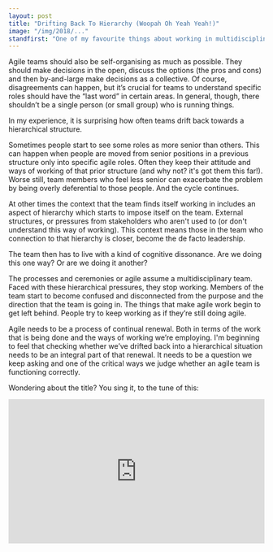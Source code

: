 ```yaml
---
layout: post
title: "Drifting Back To Hierarchy (Woopah Oh Yeah Yeah!)"
image: "/img/2018/..."
standfirst: "One of my favourite things about working in multidisciplinary agile teams is the lack of hierarchy. Different people in the team earn each other's respect not through their pay-grade or supposed seniority but through the different skills they bring to the project and the progess they help the team make."
---
```


Agile teams should also be self-organising as much as possible. They should make decisions in the open, discuss the options (the pros and cons) and then by-and-large make decisions as a collective. Of course, disagreements can happen, but it’s crucial for teams to understand specific roles should have the “last word” in certain areas. In general, though, there shouldn’t be a single person (or small group) who is running things.

In my experience, it is surprising how often teams drift back towards a hierarchical structure.

Sometimes people start to see some roles as more senior than others. This can happen when people are moved from senior positions in a previous structure only into specific agile roles. Often they keep their attitude and ways of working of that prior structure (and why not? it's got them this far!). Worse still, team members who feel less senior can exacerbate the problem by being overly deferential to those people. And the cycle continues.

At other times the context that the team finds itself working in includes an aspect of hierarchy which starts to impose itself on the team. External structures, or pressures from stakeholders who aren't used to (or don't understand this way of working). This context means those in the team who connection to that hierarchy is closer, become the de facto leadership.

The team then has to live with a kind of cognitive dissonance. Are we doing this one way? Or are we doing it another?

The processes and ceremonies or agile assume a multidisciplinary team. Faced with these hierarchical pressures, they stop working. Members of the team start to become confused and disconnected from the purpose and the direction that the team is going in. The things that make agile work begin to get left behind. People try to keep working as if they’re still doing agile.

Agile needs to be a process of continual renewal. Both in terms of the work that is being done and the ways of working we’re employing. I'm beginning to feel that checking whether we’ve drifted back into a hierarchical situation needs to be an integral part of that renewal. It needs to be a question we keep asking and one of the critical ways we judge whether an agile team is functioning correctly.

Wondering about the title? You sing it, to the tune of this:

<style>.embed-container { position: relative; padding-bottom: 56.25%; height: 0; overflow: hidden; max-width: 100%; } .embed-container iframe, .embed-container object, .embed-container embed { position: absolute; top: 0; left: 0; width: 100%; height: 100%; }</style><div class='embed-container'><iframe src='https://www.youtube.com/embed/nwwGsR_ZQ1k?start=20' frameborder='0' allowfullscreen></iframe></div>
